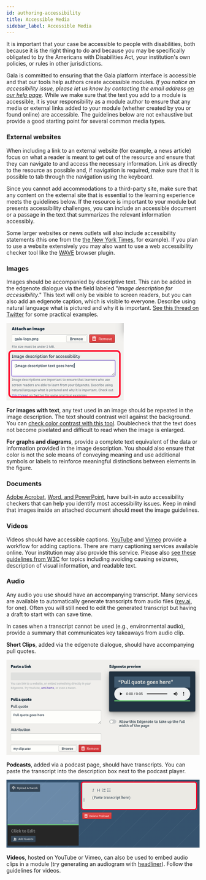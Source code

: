 ```yaml
---
id: authoring-accessibility
title: Accessible Media
sidebar_label: Accessible Media
---
```


It is important that your case be accessible to people with disabilities, both because it is the right thing to do and because you may be specifically obligated to by the Americans with Disabilities Act, your institution's own policies, or rules in other jurisdictions.

 Gala is committed to ensuring that the Gala platform interface is accessible and that our tools help authors create accessible modules. _If you notice an accessibility issue, please let us know by contacting the email address [on our help page](../help)._ While we make sure that the text you add to a module is accessible, it is your responsibility as a module author to ensure that any media or external links added to your module (whether created by you or found online) are accessible. The guidelines below are not exhaustive but provide a good starting point for several common media types.

### External websites

When including a link to an external website (for example, a news article) focus on what a reader is meant to get out of the resource and ensure that they can navigate to and access the necessary information. Link as directly to the resource as possible and, if navigation is required, make sure that it is possible to tab through the navigation using the keyboard.

Since you cannot add accommodations to a third-party site, make sure that any content on the external site that is essential to the learning experience meets the guidelines below. If the resource is important to your module but presents accessibility challenges, you can include an accessible document or a passage in the text that summarizes the relevant information accessibly.

Some larger websites or news outlets will also include accessibility statements (this one from the [the New York Times](https://help.nytimes.com/hc/en-us/articles/115015727108-Accessibility), for example). If you plan to use a website extensively you may also want to use a web accessibility checker tool like the [WAVE](https://wave.webaim.org/) browser plugin.

### Images

Images should be accompanied by descriptive text. This can be added in the edgenote dialogue via the field labeled "_Image description for accessibility_." This text will only be visible to screen readers, but you can also add an edgenote caption, which is visible to everyone. Describe using natural language what is pictured and why it is important. [See this thread on Twitter](https://twitter.com/robothugscomic/status/949324465191694337?lang=en) for some practical examples.

![Edgenote dialogue with image description field](./assets/authoring-image-description.png)

**For images with text**, any text used in an image should be repeated in the image description. The text should contrast well against the background. You can [check color contrast with this tool](https://www.oss-usa.com/color-check-ada-image-compliance). Doublecheck that the text does not become pixelated and difficult to read when the image is enlarged.

**For graphs and diagrams**, provide a complete text equivalent of the data or information provided in the image description. You should also ensure that color is not the sole means of conveying meaning and use additional symbols or labels to reinforce meaningful distinctions between elements in the figure.

### Documents

[Adobe Acrobat](https://helpx.adobe.com/acrobat/using/create-verify-pdf-accessibility.html), [Word, and PowerPoint](https://support.microsoft.com/en-us/office/improve-accessibility-with-the-accessibility-checker-a16f6de0-2f39-4a2b-8bd8-5ad801426c7f#bkmk_use), have built-in auto accessibility checkers that can help you identify most accessibility issues. Keep in mind that images inside an attached document should meet the image guidelines.

### Videos

Videos should have accessible captions. [YouTube](https://support.google.com/youtube/answer/2734796?hl=en) and [Vimeo](https://vimeo.zendesk.com/hc/en-us/articles/224968828-Captions-and-subtitles#h_01FPAZ98X0B9ESFP23KMXGVTYB) provide a workflow for adding captions. There are many captioning services available online. Your institution may also provide this service. Please also [see these guidelines from W3C](https://www.w3.org/WAI/media/av/av-content/#integrate-description) for topics including avoiding causing seizures, description of visual information, and readable text.

### Audio

Any audio you use should have an accompanying transcript. Many services are available to automatically generate transcripts from audio files ([rev.ai](https://rev.ai), for one). Often you will still need to edit the generated transcript but having a draft to start with can save time.

In cases when a transcript cannot be used (e.g., environmental audio), provide a summary that communicates key takeaways from audio clip.

**Short Clips**, added via the edgenote dialogue, should have accompanying pull quotes.

![Edgenote dialogue with sound clip and pull quote](assets/authoring-audio-clip.png)

**Podcasts**, added via a podcast page, should have transcripts. You can paste the transcript into the description box next to the podcast player.
  
![Podcast page with description box](./assets/authoring-transcript-podcast.png)

**Videos**, hosted on YouTube or Vimeo, can also be used to embed audio clips in a module (try generating an audiogram with [headliner](https://www.headliner.app/)). Follow the guidelines for videos.
